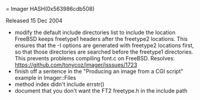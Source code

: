 = Imager HASH(0x563986cdb508)

Released 15 Dec 2004

- modify the default include directories list to include the location  FreeBSD keeps freetype1 headers after the freetype2 locations.  This ensures that the -I options are generated with freetype2  locations first, so that those directories are searched before  the freetype1 directories.  This prevents problems compiling  font.c on FreeBSD.  Resolves: https://github.com/tonycoz/imager/isssues/1723
- finish off a sentence in the "Producing an image from a CGI script"  example in Imager::Files
- method index didn't include errstr()
- document that you don't want the FT2 freetype.h in the include path
